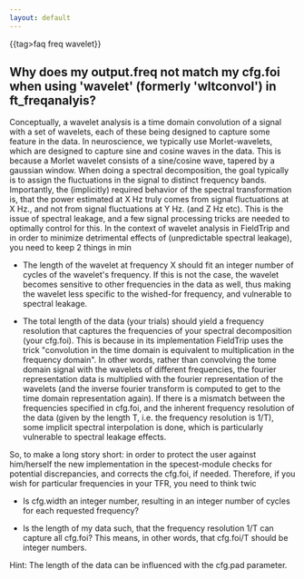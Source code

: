 ```yaml
---
layout: default
---
```


{{tag>faq freq wavelet}}
##  Why does my output.freq not match my cfg.foi when using 'wavelet' (formerly 'wltconvol') in ft_freqanalyis?


Conceptually, a wavelet analysis is a time domain convolution of a signal with a set of wavelets, each of these being designed to capture some feature in the data. In neuroscience, we typically use Morlet-wavelets, which are designed to capture sine and cosine waves in the data. This is because a Morlet wavelet consists of a sine/cosine wave, tapered by a gaussian window. When doing a spectral decomposition, the goal typically is to assign the fluctuations in the signal to distinct frequency bands. Importantly, the (implicitly) required behavior of the spectral transformation is, that the power estimated at X Hz truly comes from signal fluctuations at X Hz., and not from signal fluctuations at Y Hz. (and Z Hz etc). This is the issue of spectral leakage, and a few signal processing tricks are needed to optimally control for this.
In the context of wavelet analysis in FieldTrip and in order to minimize detrimental effects of (unpredictable spectral leakage), you need to keep 2 things in min


*  The length of the wavelet at frequency X should fit an integer number of cycles of the wavelet's frequency. If this is not the case, the wavelet becomes sensitive to other frequencies in the data as well, thus making the wavelet less specific to the wished-for frequency, and vulnerable to spectral leakage.

*  The total length of the data (your trials) should yield a frequency resolution that captures the frequencies of your spectral decomposition (your cfg.foi). This is because in its implementation FieldTrip uses the trick "convolution in the time domain is equivalent to multiplication in the frequency domain". In other words, rather than convolving the tome domain signal with the wavelets of different frequencies, the fourier representation data is multiplied with the fourier representation of the wavelets (and the inverse fourier transform is computed to get to the time domain representation again). If there is a mismatch between the frequencies specified in cfg.foi, and the inherent frequency resolution of the data (given by the length T, i.e. the frequency resolution is 1/T), some implicit spectral interpolation is done, which is particularly vulnerable to spectral leakage effects.

So, to make a long story short: in order to protect the user against him/herself the new implementation in the specest-module checks for potential discrepancies, and corrects the cfg.foi, if needed. Therefore, if you wish for particular frequencies in your TFR, you need to think twic


*  Is cfg.width an integer number, resulting in an integer number of cycles for each requested frequency?

*  Is the length of my data such, that the frequency resolution 1/T can capture all cfg.foi? This means, in other words, that cfg.foi/T should be integer numbers. 

Hint: The length of the data can be influenced with the cfg.pad parameter.
